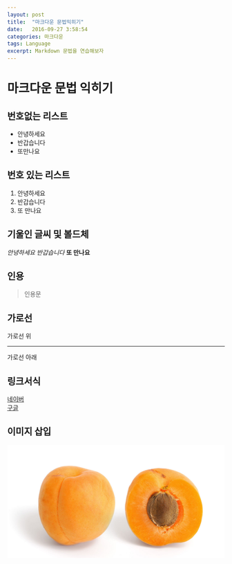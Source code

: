```yaml
---
layout: post
title:  "마크다운 문법익히기"
date:   2016-09-27 3:58:54
categories: 마크다운
tags: Language
excerpt: Markdown 문법을 연습해보자
---
```


# 마크다운 문법 익히기

## 번호없는 리스트
- 안녕하세요
- 반갑습니다
- 또만나요

## 번호 있는 리스트
1. 안녕하세요
2. 반갑습니다
3. 또 만나요

## 기울인 글씨 및 볼드체
*안녕하세요*  _반갑습니다_  **또 만나요**
## 인용
> 인용문

## 가로선
가로선 위
****
가로선 아래

## 링크서식
[네이버](http://www.naver.com)  
[구글](http://www.google.com)  

## 이미지 삽입
![apricot](../imgs/apricot.jpg)

